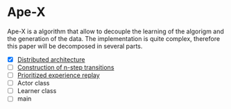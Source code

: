 # Ape-X

Ape-X is a algorithm that allow to decouple the learning of the algorigm and the generation of the data.
The implementation is quite complex, therefore this paper will be decomposed in several parts.

- [x] [Distributed architecture](distributed_architecture.md)
- [ ] [Construction of n-step transitions](n_step_experience_construction.md)
- [ ] [Prioritized experience replay](../prioritized_experience_replay)
- [ ] Actor class
- [ ] Learner class
- [ ] main